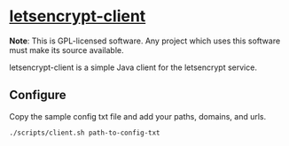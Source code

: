 # [letsencrypt-client](https://github.com/wannamak/letsencrypt)

<b>Note</b>: This is GPL-licensed software.  Any project which uses this software
must make its source available.

letsencrypt-client is a simple Java client for the letsencrypt service.

## Configure

Copy the sample config txt file and add your paths, domains, and urls.

```shell
./scripts/client.sh path-to-config-txt
```

